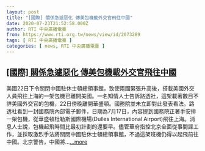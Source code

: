 ```yaml
---
layout: post
title: "[國際] 關係急遽惡化 傳美包機載外交官飛往中國"
date: 2020-07-23T21:52:58.000Z
author: RTI 中央廣播電臺
from: https://www.rti.org.tw/news/view/id/2073289
tags: [ RTI 中央廣播電臺 ]
categories: [ news, RTI 中央廣播電臺 ]
---
```

<!--1595541178000-->
[[國際] 關係急遽惡化 傳美包機載外交官飛往中國](https://www.rti.org.tw/news/view/id/2073289)
------

<div>
美國22日下令關閉中國駐休士頓總領事館，致使兩國緊張升高後，搭載美國外交人員飛往上海的一架包機已離開美國。一名知情人士告訴路透社，這架載著數目不詳美國外交官的包機，22日傍晚離開華盛頓。國務院並未立即對此發表看法。路透社看到一封國務院內部電子郵件，日期為7月17日，內容提到國務院正著手安排一架包機，從華盛頓杜勒斯國際機場(Dulles International Airport)飛往上海。消息人士說，包機起飛時間比最初計劃的還要早。儘管華府指控北京全面從事間諜工作，並採取激烈手法將關閉中國駐休士頓總領事館，不過這架班機仍得以起飛前往中國。北京警告，中國將...<a target="_blank" href="https://www.rti.org.tw/news/view/id/2073289">...more</a>
</div>
